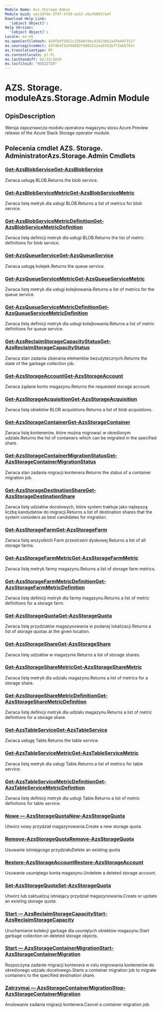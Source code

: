 ```yaml
---
Module Name: Azs.Storage.Admin
Module Guid: eec34fde-3f4f-4759-aa52-c6a7b8857a4f
Download Help Link:
  '[object Object]': 
Help Version:
  '[object Object]': 
Locale: en-US
ms.openlocfilehash: 424fbdf5852c156e0fdecd3423bb2adfb44f3317
ms.sourcegitcommit: 43f4bdf2a59dd82fd881512aa9761bf72eb5703c
ms.translationtype: MT
ms.contentlocale: pl-PL
ms.lasthandoff: 04/23/2019
ms.locfileid: "93522729"
---
```

# <span data-ttu-id="db5f7-101">AZS. Storage. module</span><span class="sxs-lookup"><span data-stu-id="db5f7-101">Azs.Storage.Admin Module</span></span>
## <span data-ttu-id="db5f7-102">Opis</span><span class="sxs-lookup"><span data-stu-id="db5f7-102">Description</span></span>
<span data-ttu-id="db5f7-103">Wersja zapoznawcza modułu operatora magazynu stosu Azure.</span><span class="sxs-lookup"><span data-stu-id="db5f7-103">Preview release of the Azure Stack Storage operator module.</span></span>

## <span data-ttu-id="db5f7-104">Polecenia cmdlet AZS. Storage. Administrator</span><span class="sxs-lookup"><span data-stu-id="db5f7-104">Azs.Storage.Admin Cmdlets</span></span>
### [<span data-ttu-id="db5f7-105">Get-AzsBlobService</span><span class="sxs-lookup"><span data-stu-id="db5f7-105">Get-AzsBlobService</span></span>](Get-AzsBlobService.md)
<span data-ttu-id="db5f7-106">Zwraca usługę BLOB.</span><span class="sxs-lookup"><span data-stu-id="db5f7-106">Returns the blob service.</span></span>

### [<span data-ttu-id="db5f7-107">Get-AzsBlobServiceMetric</span><span class="sxs-lookup"><span data-stu-id="db5f7-107">Get-AzsBlobServiceMetric</span></span>](Get-AzsBlobServiceMetric.md)
<span data-ttu-id="db5f7-108">Zwraca listę metryk dla usługi BLOB.</span><span class="sxs-lookup"><span data-stu-id="db5f7-108">Returns a list of metrics for blob service.</span></span>

### [<span data-ttu-id="db5f7-109">Get-AzsBlobServiceMetricDefinition</span><span class="sxs-lookup"><span data-stu-id="db5f7-109">Get-AzsBlobServiceMetricDefinition</span></span>](Get-AzsBlobServiceMetricDefinition.md)
<span data-ttu-id="db5f7-110">Zwraca listę definicji metryk dla usługi BLOB.</span><span class="sxs-lookup"><span data-stu-id="db5f7-110">Returns the list of metric definitions for blob service.</span></span>

### [<span data-ttu-id="db5f7-111">Get-AzsQueueService</span><span class="sxs-lookup"><span data-stu-id="db5f7-111">Get-AzsQueueService</span></span>](Get-AzsQueueService.md)
<span data-ttu-id="db5f7-112">Zwraca usługę kolejek.</span><span class="sxs-lookup"><span data-stu-id="db5f7-112">Returns the queue service.</span></span>

### [<span data-ttu-id="db5f7-113">Get-AzsQueueServiceMetric</span><span class="sxs-lookup"><span data-stu-id="db5f7-113">Get-AzsQueueServiceMetric</span></span>](Get-AzsQueueServiceMetric.md)
<span data-ttu-id="db5f7-114">Zwraca listę metryk dla usługi kolejkowania.</span><span class="sxs-lookup"><span data-stu-id="db5f7-114">Returns a list of metrics for the queue service.</span></span>

### [<span data-ttu-id="db5f7-115">Get-AzsQueueServiceMetricDefinition</span><span class="sxs-lookup"><span data-stu-id="db5f7-115">Get-AzsQueueServiceMetricDefinition</span></span>](Get-AzsQueueServiceMetricDefinition.md)
<span data-ttu-id="db5f7-116">Zwraca listę definicji metryk dla usługi kolejkowania.</span><span class="sxs-lookup"><span data-stu-id="db5f7-116">Returns a list of metric definitions for queue service.</span></span>

### [<span data-ttu-id="db5f7-117">Get-AzsReclaimStorageCapacityStatus</span><span class="sxs-lookup"><span data-stu-id="db5f7-117">Get-AzsReclaimStorageCapacityStatus</span></span>](Get-AzsReclaimStorageCapacityStatus.md)
<span data-ttu-id="db5f7-118">Zwraca stan zadania zbierania elementów bezużytecznych.</span><span class="sxs-lookup"><span data-stu-id="db5f7-118">Returns the state of the garbage collection job.</span></span>

### [<span data-ttu-id="db5f7-119">Get-AzsStorageAccount</span><span class="sxs-lookup"><span data-stu-id="db5f7-119">Get-AzsStorageAccount</span></span>](Get-AzsStorageAccount.md)
<span data-ttu-id="db5f7-120">Zwraca żądane konto magazynu.</span><span class="sxs-lookup"><span data-stu-id="db5f7-120">Returns the requested storage account.</span></span>

### [<span data-ttu-id="db5f7-121">Get-AzsStorageAcquisition</span><span class="sxs-lookup"><span data-stu-id="db5f7-121">Get-AzsStorageAcquisition</span></span>](Get-AzsStorageAcquisition.md)
<span data-ttu-id="db5f7-122">Zwraca listę obiektów BLOB acquistions.</span><span class="sxs-lookup"><span data-stu-id="db5f7-122">Returns a list of blob acquistions.</span></span>

### [<span data-ttu-id="db5f7-123">Get-AzsStorageContainer</span><span class="sxs-lookup"><span data-stu-id="db5f7-123">Get-AzsStorageContainer</span></span>](Get-AzsStorageContainer.md)
<span data-ttu-id="db5f7-124">Zwraca listę kontenerów, które można migrować w określonym udziale.</span><span class="sxs-lookup"><span data-stu-id="db5f7-124">Returns the list of containers which can be migrated in the specified share.</span></span>

### [<span data-ttu-id="db5f7-125">Get-AzsStorageContainerMigrationStatus</span><span class="sxs-lookup"><span data-stu-id="db5f7-125">Get-AzsStorageContainerMigrationStatus</span></span>](Get-AzsStorageContainerMigrationStatus.md)
<span data-ttu-id="db5f7-126">Zwraca stan zadania migracji kontenera.</span><span class="sxs-lookup"><span data-stu-id="db5f7-126">Returns the status of a container migration job.</span></span>

### [<span data-ttu-id="db5f7-127">Get-AzsStorageDestinationShare</span><span class="sxs-lookup"><span data-stu-id="db5f7-127">Get-AzsStorageDestinationShare</span></span>](Get-AzsStorageDestinationShare.md)
<span data-ttu-id="db5f7-128">Zwraca listę udziałów docelowych, które system traktuje jako najlepszą liczbę kandydatów do migracji.</span><span class="sxs-lookup"><span data-stu-id="db5f7-128">Returns a list of destination shares that the system considers as best candidates for migration.</span></span>

### [<span data-ttu-id="db5f7-129">Get-AzsStorageFarm</span><span class="sxs-lookup"><span data-stu-id="db5f7-129">Get-AzsStorageFarm</span></span>](Get-AzsStorageFarm.md)
<span data-ttu-id="db5f7-130">Zwraca listę wszystkich Farm przestrzeni dyskowej.</span><span class="sxs-lookup"><span data-stu-id="db5f7-130">Returns a list of all storage farms.</span></span>

### [<span data-ttu-id="db5f7-131">Get-AzsStorageFarmMetric</span><span class="sxs-lookup"><span data-stu-id="db5f7-131">Get-AzsStorageFarmMetric</span></span>](Get-AzsStorageFarmMetric.md)
<span data-ttu-id="db5f7-132">Zwraca listę metryk farmy magazynu.</span><span class="sxs-lookup"><span data-stu-id="db5f7-132">Returns a list of storage farm metrics.</span></span>

### [<span data-ttu-id="db5f7-133">Get-AzsStorageFarmMetricDefinition</span><span class="sxs-lookup"><span data-stu-id="db5f7-133">Get-AzsStorageFarmMetricDefinition</span></span>](Get-AzsStorageFarmMetricDefinition.md)
<span data-ttu-id="db5f7-134">Zwraca listę definicji metryk dla farmy magazynu.</span><span class="sxs-lookup"><span data-stu-id="db5f7-134">Returns a list of metric definitions for a storage farm.</span></span>

### [<span data-ttu-id="db5f7-135">Get-AzsStorageQuota</span><span class="sxs-lookup"><span data-stu-id="db5f7-135">Get-AzsStorageQuota</span></span>](Get-AzsStorageQuota.md)
<span data-ttu-id="db5f7-136">Zwraca listę przydziałów magazynowania w podanej lokalizacji.</span><span class="sxs-lookup"><span data-stu-id="db5f7-136">Returns a list of storage quotas at the given location.</span></span>

### [<span data-ttu-id="db5f7-137">Get-AzsStorageShare</span><span class="sxs-lookup"><span data-stu-id="db5f7-137">Get-AzsStorageShare</span></span>](Get-AzsStorageShare.md)
<span data-ttu-id="db5f7-138">Zwraca listę udziałów w magazynie.</span><span class="sxs-lookup"><span data-stu-id="db5f7-138">Returns a list of storage shares.</span></span>

### [<span data-ttu-id="db5f7-139">Get-AzsStorageShareMetric</span><span class="sxs-lookup"><span data-stu-id="db5f7-139">Get-AzsStorageShareMetric</span></span>](Get-AzsStorageShareMetric.md)
<span data-ttu-id="db5f7-140">Zwraca listę metryk dla udziału magazynu.</span><span class="sxs-lookup"><span data-stu-id="db5f7-140">Returns a list of metrics for a storage share.</span></span>

### [<span data-ttu-id="db5f7-141">Get-AzsStorageShareMetricDefinition</span><span class="sxs-lookup"><span data-stu-id="db5f7-141">Get-AzsStorageShareMetricDefinition</span></span>](Get-AzsStorageShareMetricDefinition.md)
<span data-ttu-id="db5f7-142">Zwraca listę definicji metryk dla udziału magazynu.</span><span class="sxs-lookup"><span data-stu-id="db5f7-142">Returns a list of metric definitions for a storage share.</span></span>

### [<span data-ttu-id="db5f7-143">Get-AzsTableService</span><span class="sxs-lookup"><span data-stu-id="db5f7-143">Get-AzsTableService</span></span>](Get-AzsTableService.md)
<span data-ttu-id="db5f7-144">Zwraca usługę Table.</span><span class="sxs-lookup"><span data-stu-id="db5f7-144">Returns the table service.</span></span>

### [<span data-ttu-id="db5f7-145">Get-AzsTableServiceMetric</span><span class="sxs-lookup"><span data-stu-id="db5f7-145">Get-AzsTableServiceMetric</span></span>](Get-AzsTableServiceMetric.md)
<span data-ttu-id="db5f7-146">Zwraca listę metryk dla usługi Table.</span><span class="sxs-lookup"><span data-stu-id="db5f7-146">Returns a list of metrics for table service.</span></span>

### [<span data-ttu-id="db5f7-147">Get-AzsTableServiceMetricDefinition</span><span class="sxs-lookup"><span data-stu-id="db5f7-147">Get-AzsTableServiceMetricDefinition</span></span>](Get-AzsTableServiceMetricDefinition.md)
<span data-ttu-id="db5f7-148">Zwraca listę definicji metryk dla usługi Table.</span><span class="sxs-lookup"><span data-stu-id="db5f7-148">Returns a list of metric definitions for table service.</span></span>

### [<span data-ttu-id="db5f7-149">Nowe — AzsStorageQuota</span><span class="sxs-lookup"><span data-stu-id="db5f7-149">New-AzsStorageQuota</span></span>](New-AzsStorageQuota.md)
<span data-ttu-id="db5f7-150">Utwórz nowy przydział magazynowania.</span><span class="sxs-lookup"><span data-stu-id="db5f7-150">Create a new storage quota.</span></span>

### [<span data-ttu-id="db5f7-151">Remove-AzsStorageQuota</span><span class="sxs-lookup"><span data-stu-id="db5f7-151">Remove-AzsStorageQuota</span></span>](Remove-AzsStorageQuota.md)
<span data-ttu-id="db5f7-152">Usuwanie istniejącego przydziału</span><span class="sxs-lookup"><span data-stu-id="db5f7-152">Delete an existing quota</span></span>

### [<span data-ttu-id="db5f7-153">Restore-AzsStorageAccount</span><span class="sxs-lookup"><span data-stu-id="db5f7-153">Restore-AzsStorageAccount</span></span>](Restore-AzsStorageAccount.md)
<span data-ttu-id="db5f7-154">Usuwanie usuniętego konta magazynu.</span><span class="sxs-lookup"><span data-stu-id="db5f7-154">Undelete a deleted storage account.</span></span>

### [<span data-ttu-id="db5f7-155">Set-AzsStorageQuota</span><span class="sxs-lookup"><span data-stu-id="db5f7-155">Set-AzsStorageQuota</span></span>](Set-AzsStorageQuota.md)
<span data-ttu-id="db5f7-156">Utwórz lub zaktualizuj istniejący przydział magazynowania.</span><span class="sxs-lookup"><span data-stu-id="db5f7-156">Create or update an existing storage quota.</span></span>

### [<span data-ttu-id="db5f7-157">Start — AzsReclaimStorageCapacity</span><span class="sxs-lookup"><span data-stu-id="db5f7-157">Start-AzsReclaimStorageCapacity</span></span>](Start-AzsReclaimStorageCapacity.md)
<span data-ttu-id="db5f7-158">Uruchamianie kolekcji garbage dla usuniętych obiektów magazynu.</span><span class="sxs-lookup"><span data-stu-id="db5f7-158">Start garbage collection on deleted storage objects.</span></span>

### [<span data-ttu-id="db5f7-159">Start — AzsStorageContainerMigration</span><span class="sxs-lookup"><span data-stu-id="db5f7-159">Start-AzsStorageContainerMigration</span></span>](Start-AzsStorageContainerMigration.md)
<span data-ttu-id="db5f7-160">Rozpoczyna zadanie migracji kontenera w celu migrowania kontenerów do określonego udziału docelowego.</span><span class="sxs-lookup"><span data-stu-id="db5f7-160">Starts a container migration job to migrate containers to the specified destination share.</span></span>

### [<span data-ttu-id="db5f7-161">Zatrzymaj — AzsStorageContainerMigration</span><span class="sxs-lookup"><span data-stu-id="db5f7-161">Stop-AzsStorageContainerMigration</span></span>](Stop-AzsStorageContainerMigration.md)
<span data-ttu-id="db5f7-162">Anulowanie zadania migracji kontenera.</span><span class="sxs-lookup"><span data-stu-id="db5f7-162">Cancel a container migration job.</span></span>

